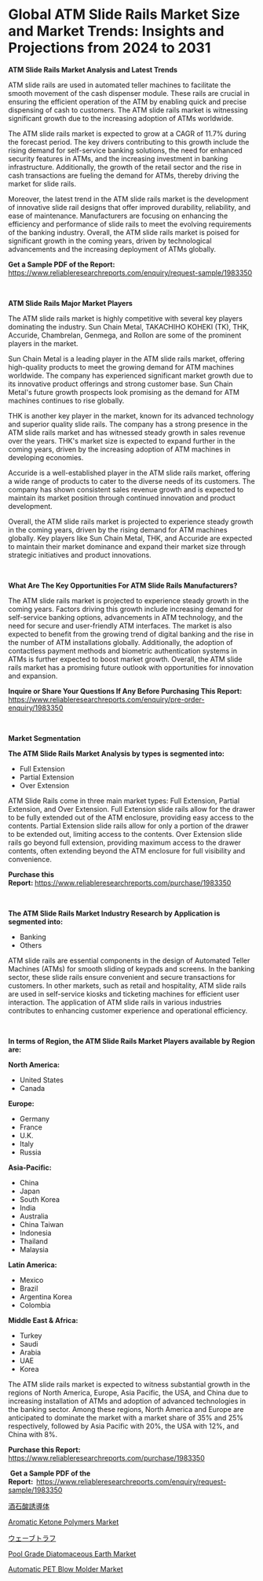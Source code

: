 <p><h1>Global ATM Slide Rails Market Size and Market Trends: Insights and Projections from 2024 to 2031</h1></p><p><strong>ATM Slide Rails Market Analysis and Latest Trends</strong></p>
<p><p>ATM slide rails are used in automated teller machines to facilitate the smooth movement of the cash dispenser module. These rails are crucial in ensuring the efficient operation of the ATM by enabling quick and precise dispensing of cash to customers. The ATM slide rails market is witnessing significant growth due to the increasing adoption of ATMs worldwide.</p><p>The ATM slide rails market is expected to grow at a CAGR of 11.7% during the forecast period. The key drivers contributing to this growth include the rising demand for self-service banking solutions, the need for enhanced security features in ATMs, and the increasing investment in banking infrastructure. Additionally, the growth of the retail sector and the rise in cash transactions are fueling the demand for ATMs, thereby driving the market for slide rails.</p><p>Moreover, the latest trend in the ATM slide rails market is the development of innovative slide rail designs that offer improved durability, reliability, and ease of maintenance. Manufacturers are focusing on enhancing the efficiency and performance of slide rails to meet the evolving requirements of the banking industry. Overall, the ATM slide rails market is poised for significant growth in the coming years, driven by technological advancements and the increasing deployment of ATMs globally.</p></p>
<p><strong>Get a Sample PDF of the Report:&nbsp;</strong> <a href="https://www.reliableresearchreports.com/enquiry/request-sample/1983350">https://www.reliableresearchreports.com/enquiry/request-sample/1983350</a></p>
<p>&nbsp;</p>
<p><strong>ATM Slide Rails Major Market Players</strong></p>
<p><p>The ATM slide rails market is highly competitive with several key players dominating the industry. Sun Chain Metal, TAKACHIHO KOHEKI (TK), THK, Accuride, Chambrelan, Genmega, and Rollon are some of the prominent players in the market.</p><p>Sun Chain Metal is a leading player in the ATM slide rails market, offering high-quality products to meet the growing demand for ATM machines worldwide. The company has experienced significant market growth due to its innovative product offerings and strong customer base. Sun Chain Metal's future growth prospects look promising as the demand for ATM machines continues to rise globally.</p><p>THK is another key player in the market, known for its advanced technology and superior quality slide rails. The company has a strong presence in the ATM slide rails market and has witnessed steady growth in sales revenue over the years. THK's market size is expected to expand further in the coming years, driven by the increasing adoption of ATM machines in developing economies.</p><p>Accuride is a well-established player in the ATM slide rails market, offering a wide range of products to cater to the diverse needs of its customers. The company has shown consistent sales revenue growth and is expected to maintain its market position through continued innovation and product development.</p><p>Overall, the ATM slide rails market is projected to experience steady growth in the coming years, driven by the rising demand for ATM machines globally. Key players like Sun Chain Metal, THK, and Accuride are expected to maintain their market dominance and expand their market size through strategic initiatives and product innovations.</p></p>
<p>&nbsp;</p>
<p><strong>What Are The Key Opportunities For ATM Slide Rails Manufacturers?</strong></p>
<p><p>The ATM slide rails market is projected to experience steady growth in the coming years. Factors driving this growth include increasing demand for self-service banking options, advancements in ATM technology, and the need for secure and user-friendly ATM interfaces. The market is also expected to benefit from the growing trend of digital banking and the rise in the number of ATM installations globally. Additionally, the adoption of contactless payment methods and biometric authentication systems in ATMs is further expected to boost market growth. Overall, the ATM slide rails market has a promising future outlook with opportunities for innovation and expansion.</p></p>
<p><strong>Inquire or Share Your Questions If Any Before Purchasing This Report:</strong> <a href="https://www.reliableresearchreports.com/enquiry/pre-order-enquiry/1983350">https://www.reliableresearchreports.com/enquiry/pre-order-enquiry/1983350</a></p>
<p>&nbsp;</p>
<p><strong>Market Segmentation</strong></p>
<p><strong>The ATM Slide Rails Market Analysis by types is segmented into:</strong></p>
<p><ul><li>Full Extension</li><li>Partial Extension</li><li>Over Extension</li></ul></p>
<p><p>ATM Slide Rails come in three main market types: Full Extension, Partial Extension, and Over Extension. Full Extension slide rails allow for the drawer to be fully extended out of the ATM enclosure, providing easy access to the contents. Partial Extension slide rails allow for only a portion of the drawer to be extended out, limiting access to the contents. Over Extension slide rails go beyond full extension, providing maximum access to the drawer contents, often extending beyond the ATM enclosure for full visibility and convenience.</p></p>
<p><strong>Purchase this Report:&nbsp;</strong><a href="https://www.reliableresearchreports.com/purchase/1983350">https://www.reliableresearchreports.com/purchase/1983350</a></p>
<p>&nbsp;</p>
<p><strong>The ATM Slide Rails Market Industry Research by Application is segmented into:</strong></p>
<p><ul><li>Banking</li><li>Others</li></ul></p>
<p><p>ATM slide rails are essential components in the design of Automated Teller Machines (ATMs) for smooth sliding of keypads and screens. In the banking sector, these slide rails ensure convenient and secure transactions for customers. In other markets, such as retail and hospitality, ATM slide rails are used in self-service kiosks and ticketing machines for efficient user interaction. The application of ATM slide rails in various industries contributes to enhancing customer experience and operational efficiency.</p></p>
<p>&nbsp;</p>
<p><strong>In terms of Region, the ATM Slide Rails Market Players available by Region are:</strong></p>
<p>
    <p> <strong> North America: </strong>
        <ul>
            <li>United States</li>
            <li>Canada</li>
        </ul>
        </p> 
    <p> <strong> Europe: </strong>
        <ul>
            <li>Germany</li>
            <li>France</li>
            <li>U.K.</li>
            <li>Italy</li>
            <li>Russia</li>
        </ul>
        </p> 
    <p> <strong> Asia-Pacific: </strong>
        <ul>
            <li>China</li>
            <li>Japan</li>
            <li>South Korea</li>
            <li>India</li>
            <li>Australia</li>
            <li>China Taiwan</li>
            <li>Indonesia</li>
            <li>Thailand</li>
            <li>Malaysia</li>
        </ul>
        </p> 
    <p> <strong> Latin America: </strong>
        <ul>
            <li>Mexico</li>
            <li>Brazil</li>
            <li>Argentina Korea</li>
            <li>Colombia</li>
        </ul>
        </p> 
    <p> <strong> Middle East & Africa: </strong>
        <ul>
            <li>Turkey</li>
            <li>Saudi</li>
            <li>Arabia</li>
            <li>UAE</li>
            <li>Korea</li>
        </ul>
    </p>
    </p>
<p><p>The ATM slide rails market is expected to witness substantial growth in the regions of North America, Europe, Asia Pacific, the USA, and China due to increasing installation of ATMs and adoption of advanced technologies in the banking sector. Among these regions, North America and Europe are anticipated to dominate the market with a market share of 35% and 25% respectively, followed by Asia Pacific with 20%, the USA with 12%, and China with 8%.</p></p>
<p><strong>Purchase this Report: </strong><a href="https://www.reliableresearchreports.com/purchase/1983350">https://www.reliableresearchreports.com/purchase/1983350</a></p>
<p>&nbsp;<strong>Get a Sample PDF of the Report:&nbsp;&nbsp;</strong><a href="https://www.reliableresearchreports.com/enquiry/request-sample/1983350">https://www.reliableresearchreports.com/enquiry/request-sample/1983350</a></p>
<p><strong></strong></p>
<p><p><a href="https://github.com/xtkhtofdt934839/Market-Research-Report-List-1/blob/main/98040982374.md">酒石酸誘導体</a></p><p><a href="https://github.com/mancsybtousav/Market-Research-Report-List-1/blob/main/aromatic-ketone-polymers-market.md">Aromatic Ketone Polymers Market</a></p><p><a href="https://github.com/ddwcuskozol07187/Market-Research-Report-List-1/blob/main/55991702375.md">ウェーブトラフ</a></p><p><a href="https://github.com/josesg55/Market-Research-Report-List-1/blob/main/pool-grade-diatomaceous-earth-market.md">Pool Grade Diatomaceous Earth Market</a></p><p><a href="https://issuu.com/reportprime-2/docs/automatic-pet-blow-molder-market-size-2030.pptx">Automatic PET Blow Molder Market</a></p></p>